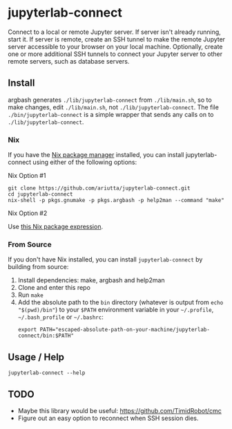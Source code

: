 # jupyterlab-connect

Connect to a local or remote Jupyter server. If server isn't already running, start it. If server is remote, create an SSH tunnel to make the remote Jupyter server accessible to your browser on your local machine. Optionally, create one or more additional SSH tunnels to connect your Jupyter server to other remote servers, such as database servers.

## Install

argbash generates `./lib/jupyterlab-connect` from `./lib/main.sh`, so to make changes, edit `./lib/main.sh`, not `./lib/jupyterlab-connect`. The file `./bin/jupyterlab-connect` is a simple wrapper that sends any calls on to `./lib/jupyterlab-connect`.

### Nix

If you have the [Nix package manager](https://nixos.org/guides/nix-pills/why-you-should-give-it-a-try.html) installed, you can install jupyterlab-connect using either of the following options:

Nix Option #1

```
git clone https://github.com/ariutta/jupyterlab-connect.git
cd jupyterlab-connect
nix-shell -p pkgs.gnumake -p pkgs.argbash -p help2man --command "make"
```

Nix Option #2

Use [this Nix package expression](https://github.com/ariutta/mynixpkgs/blob/master/jupyterlab-connect/default.nix).

### From Source

If you don't have Nix installed, you can install `jupyterlab-connect` by building from source:

1. Install dependencies: make, argbash and help2man
2. Clone and enter this repo
3. Run `make`
4. Add the absolute path to the `bin` directory (whatever is output from `echo "$(pwd)/bin"`) to your `$PATH` environment variable in your `~/.profile`, `~/.bash_profile` or `~/.bashrc`:
   ```
   export PATH="escaped-absolute-path-on-your-machine/jupyterlab-connect/bin:$PATH"
   ```

## Usage / Help

```
jupyterlab-connect --help
```

## TODO
* Maybe this library would be useful: https://github.com/TimidRobot/cmc
* Figure out an easy option to reconnect when SSH session dies.
